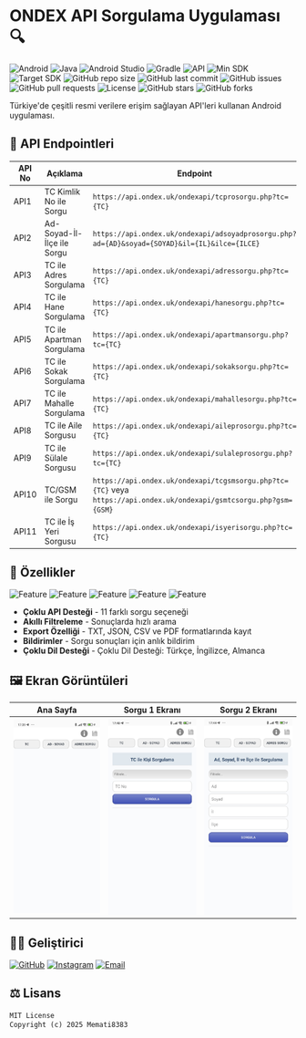 # ONDEX API Sorgulama Uygulaması 🔍

![Android](https://img.shields.io/badge/Android-3DDC84?logo=android&logoColor=white)
![Java](https://img.shields.io/badge/Java-007396?logo=java&logoColor=white)
![Android Studio](https://img.shields.io/badge/Android_Studio-3DDC84?logo=android-studio&logoColor=white)
![Gradle](https://img.shields.io/badge/Gradle-02303A?logo=gradle&logoColor=white)
![API](https://img.shields.io/badge/API-11%20Endpoints-blue)
![Min SDK](https://img.shields.io/badge/Min%20SDK-21-orange)
![Target SDK](https://img.shields.io/badge/Target%20SDK-33-yellow)
![GitHub repo size](https://img.shields.io/github/repo-size/Memati8383/Ondex-API-Mobil-Game)
![GitHub last commit](https://img.shields.io/github/last-commit/Memati8383/Ondex-API-Mobil-Game)
![GitHub issues](https://img.shields.io/github/issues/Memati8383/Ondex-API-Mobil-Game)
![GitHub pull requests](https://img.shields.io/github/issues-pr/Memati8383/Ondex-API-Mobil-Game)
![License](https://img.shields.io/badge/License-MIT-green)
![GitHub stars](https://img.shields.io/github/stars/Memati8383/Ondex-API-Mobil-Game?style=social)
![GitHub forks](https://img.shields.io/github/forks/Memati8383/Ondex-API-Mobil-Game?style=social)

Türkiye'de çeşitli resmi verilere erişim sağlayan API'leri kullanan Android uygulaması.

## 📌 API Endpointleri

| API No | Açıklama | Endpoint |
|--------|----------|----------|
| API1 | TC Kimlik No ile Sorgu | `https://api.ondex.uk/ondexapi/tcprosorgu.php?tc={TC}` |
| API2 | Ad-Soyad-İl-İlçe ile Sorgu | `https://api.ondex.uk/ondexapi/adsoyadprosorgu.php?ad={AD}&soyad={SOYAD}&il={IL}&ilce={ILCE}` |
| API3 | TC ile Adres Sorgulama | `https://api.ondex.uk/ondexapi/adressorgu.php?tc={TC}` |
| API4 | TC ile Hane Sorgulama | `https://api.ondex.uk/ondexapi/hanesorgu.php?tc={TC}` |
| API5 | TC ile Apartman Sorgulama | `https://api.ondex.uk/ondexapi/apartmansorgu.php?tc={TC}` |
| API6 | TC ile Sokak Sorgulama | `https://api.ondex.uk/ondexapi/sokaksorgu.php?tc={TC}` |
| API7 | TC ile Mahalle Sorgulama | `https://api.ondex.uk/ondexapi/mahallesorgu.php?tc={TC}` |
| API8 | TC ile Aile Sorgusu | `https://api.ondex.uk/ondexapi/aileprosorgu.php?tc={TC}` |
| API9 | TC ile Sülale Sorgusu | `https://api.ondex.uk/ondexapi/sulaleprosorgu.php?tc={TC}` |
| API10 | TC/GSM ile Sorgu | `https://api.ondex.uk/ondexapi/tcgsmsorgu.php?tc={TC}` veya `https://api.ondex.uk/ondexapi/gsmtcsorgu.php?gsm={GSM}` |
| API11 | TC ile İş Yeri Sorgusu | `https://api.ondex.uk/ondexapi/isyerisorgu.php?tc={TC}` |

## 🚀 Özellikler

![Feature](https://img.shields.io/badge/-11%20Farklı%20API%20Sorgusu-red)
![Feature](https://img.shields.io/badge/-Filtreleme%20Özelliği-orange)
![Feature](https://img.shields.io/badge/-4%20Formatta%20Dışa%20Aktarma-green)
![Feature](https://img.shields.io/badge/-Bildirim%20Sistemi-yellow)
![Feature](https://img.shields.io/badge/-Çoklu%20Dil%20Desteği-blue)

- **Çoklu API Desteği** - 11 farklı sorgu seçeneği
- **Akıllı Filtreleme** - Sonuçlarda hızlı arama
- **Export Özelliği** - TXT, JSON, CSV ve PDF formatlarında kayıt
- **Bildirimler** - Sorgu sonuçları için anlık bildirim
- **Çoklu Dil Desteği** - Çoklu Dil Desteği: Türkçe, İngilizce, Almanca

## 🖼️ Ekran Görüntüleri

| Ana Sayfa | Sorgu 1 Ekranı | Sorgu 2 Ekranı |
|-----------|--------------|----------|
| ![Main](Main.jpg) | ![Query1](query1.jpg) | ![Query2](query2.jpg) |

## 👨‍💻 Geliştirici

[![GitHub](https://img.shields.io/badge/GitHub-Memati8383-black?logo=github)](https://github.com/Memati8383)
[![Instagram](https://img.shields.io/badge/Instagram-ferit22901-E4405F?logo=instagram)](https://instagram.com/ferit22901)
[![Email](https://img.shields.io/badge/Email-akdemirferit%40gmail.com-red?logo=gmail)](mailto:akdemirferit@gmail.com)

## ⚖️ Lisans

```text
MIT License
Copyright (c) 2025 Memati8383
```
